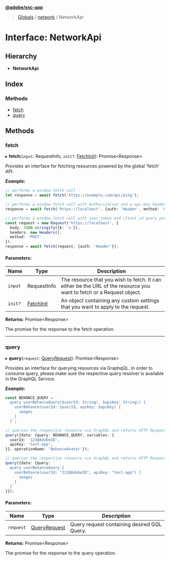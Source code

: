 **[@adobe/exc-app](../README.md)**

> [Globals](../README.md) / [network](../modules/network.md) / NetworkApi

# Interface: NetworkApi

## Hierarchy

* **NetworkApi**

## Index

### Methods

* [fetch](network.networkapi.md#fetch)
* [query](network.networkapi.md#query)

## Methods

### fetch

▸ **fetch**(`input`: RequestInfo, `init?`: [FetchInit](../modules/network.md#fetchinit)): Promise\<Response>

Provides an interface for fetching resources powered by the global 'fetch' API.

***Example:***

```typescript
// performs a window.fetch call
let response = await fetch('https://example.com/api/ping');

// performs a window.fetch call with Authorization and x-api-key headers set
response = await fetch('https://localhost', {auth: 'Header', method: 'GET'});

// performs a window.fetch call with user_token and client_id query parameters added to the URL
const request = new Request('https://localhost', {
  body: JSON.stringify({k: 'v'}),
  headers: new Headers(),
  method: 'POST'
});
response = await fetch(request, {auth: 'Header'});
```

#### Parameters:

Name | Type | Description |
------ | ------ | ------ |
`input` | RequestInfo | The resource that you wish to fetch. It can either be the URL of the resource you want to fetch or a Request object. |
`init?` | [FetchInit](../modules/network.md#fetchinit) | An object containing any custom settings that you want to apply to the request. |

**Returns:** Promise\<Response>

The promise for the response to the fetch operation.

___

### query

▸ **query**(`request`: [QueryRequest](network.queryrequest.md)): Promise\<Response>

Provides an interface for querying resources via GraphqQL.
In order to consume query, please make sure the respective query resolver is
available in the GraphQL Service.

***Example:***

```typescript
const BEHANCE_QUERY = `
  query userBehanceQuery($userId: String!, $apiKey: String!) {
    userBehance(userId: $userId, apiKey: $apiKey) {
      images
    }
  }`;

// queries the respective resource via GraphQL and returns HTTP Response {ok: true, status: 200, ...}
query({data: {query: BEHANCE_QUERY, variables: {
  userId: '123@AdobeID',
  apiKey: 'test-app',
}}, operationName: 'BehanceAvatar'});

// queries the respective resource via GraphQL and returns HTTP Response {ok: true, status: 200, ...}
query({data: {query: `
  query userBehanceQuery {
    userBehance(userId: "123@AdobeID", apiKey: "test-app") {
      images
    }
  }`
}});
```

#### Parameters:

Name | Type | Description |
------ | ------ | ------ |
`request` | [QueryRequest](network.queryrequest.md) | Query request containing desired GQL Query. |

**Returns:** Promise\<Response>

The promise for the response to the query operation.
